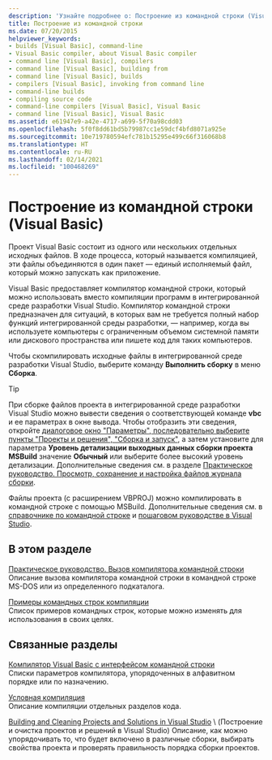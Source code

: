 ```yaml
---
description: 'Узнайте подробнее о: Построение из командной строки (Visual Basic)'
title: Построение из командной строки
ms.date: 07/20/2015
helpviewer_keywords:
- builds [Visual Basic], command-line
- Visual Basic compiler, about Visual Basic compiler
- command line [Visual Basic], compilers
- command line [Visual Basic], building from
- command line [Visual Basic], builds
- compilers [Visual Basic], invoking from command line
- command-line builds
- compiling source code
- command-line compilers [Visual Basic], Visual Basic
- command line [Visual Basic], Visual Basic
ms.assetid: e61947e9-a42e-4717-a699-5f70a98cdd03
ms.openlocfilehash: 5f0f8dd61bd5b79987cc1e59dcf4bfd8071a925e
ms.sourcegitcommit: 10e719780594efc781b15295e499c66f316068b8
ms.translationtype: HT
ms.contentlocale: ru-RU
ms.lasthandoff: 02/14/2021
ms.locfileid: "100468269"
---
```

# <a name="building-from-the-command-line-visual-basic"></a>Построение из командной строки (Visual Basic)

Проект Visual Basic состоит из одного или нескольких отдельных исходных файлов. В ходе процесса, который называется компиляцией, эти файлы объединяются в один пакет — единый исполняемый файл, который можно запускать как приложение.

Visual Basic предоставляет компилятор командной строки, который можно использовать вместо компиляции программ в интегрированной среде разработки Visual Studio. Компилятор командной строки предназначен для ситуаций, в которых вам не требуется полный набор функций интегрированной среды разработки, — например, когда вы используете компьютеры с ограниченным объемом системной памяти или дискового пространства или пишете код для таких компьютеров.

Чтобы скомпилировать исходные файлы в интегрированной среде разработки Visual Studio, выберите команду **Выполнить сборку** в меню **Сборка**.

> [!TIP]
> При сборке файлов проекта в интегрированной среде разработки Visual Studio можно вывести сведения о соответствующей команде **vbc** и ее параметрах в окне вывода. Чтобы отобразить эти сведения, откройте [диалоговое окно "Параметры", последовательно выберите пункты "Проекты и решения", "Сборка и запуск"](/visualstudio/ide/reference/options-dialog-box-projects-and-solutions-build-and-run), а затем установите для параметра **Уровень детализации выходных данных сборки проекта MSBuild** значение **Обычный** или выберите более высокий уровень детализации. Дополнительные сведения см. в разделе [Практическое руководство. Просмотр, сохранение и настройка файлов журнала сборки](/visualstudio/ide/how-to-view-save-and-configure-build-log-files).

Файлы проекта (с расширением VBPROJ) можно компилировать в командной строке с помощью MSBuild. Дополнительные сведения см. в [справочнике по командной строке](/visualstudio/msbuild/msbuild-command-line-reference) и [пошаговом руководстве в Visual Studio](/visualstudio/msbuild/walkthrough-using-msbuild).

## <a name="in-this-section"></a>В этом разделе

[Практическое руководство. Вызов компилятора командной строки](how-to-invoke-the-command-line-compiler.md) \
Описание вызова компилятора командной строки в командной строке MS-DOS или из определенного подкаталога.

[Примеры командных строк компиляции](sample-compilation-command-lines.md) \
Список примеров командных строк, которые можно изменять для использования в своих целях.

## <a name="related-sections"></a>Связанные разделы

[Компилятор Visual Basic с интерфейсом командной строки](index.md) \
Списки параметров компилятора, упорядоченных в алфавитном порядке или по назначению.

[Условная компиляция](../../programming-guide/program-structure/conditional-compilation.md) \
Описание компиляции отдельных разделов кода.

[Building and Cleaning Projects and Solutions in Visual Studio](/visualstudio/ide/building-and-cleaning-projects-and-solutions-in-visual-studio) \ (Построение и очистка проектов и решений в Visual Studio)
Описание, как можно упорядочивать то, что будет включено в различные сборки, выбирать свойства проекта и проверять правильность порядка сборки проектов.
